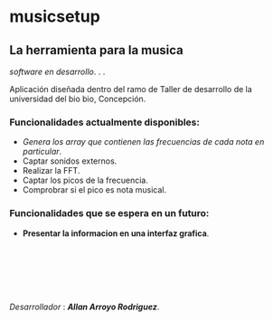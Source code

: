 # musicsetup

## La herramienta para la musica

_software en desarrollo_. . .

Aplicación diseñada dentro del ramo de Taller de desarrollo de la universidad del bio bio, Concepción.

### Funcionalidades actualmente disponibles:

- _Genera los array que contienen las frecuencias de cada nota en particular_.
- Captar sonidos externos.
- Realizar la FFT.
- Captar los picos de la frecuencia.
- Comprobrar si el pico es nota musical.

### Funcionalidades que se espera en un futuro:

- __Presentar la informacion en una interfaz grafica__.

<br>
<br>
<br>
<br>
<br>


_Desarrollador_ : **_Allan Arroyo Rodriguez_**.
